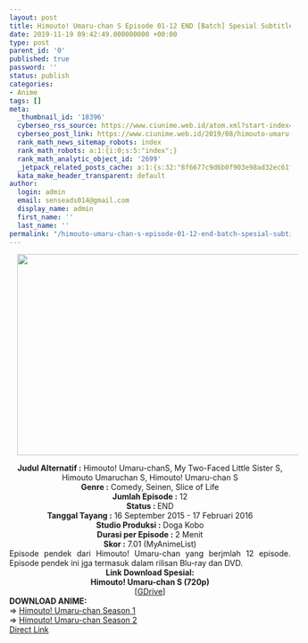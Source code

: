 ```yaml
---
layout: post
title: Himouto! Umaru-chan S Episode 01-12 END [Batch] Spesial Subtitle Indonesia
date: 2019-11-19 09:42:49.000000000 +00:00
type: post
parent_id: '0'
published: true
password: ''
status: publish
categories:
- Anime
tags: []
meta:
  _thumbnail_id: '18396'
  cyberseo_rss_source: https://www.ciunime.web.id/atom.xml?start-index=1801&max-results=150
  cyberseo_post_link: https://www.ciunime.web.id/2019/08/himouto-umaru-chan-s-episode-01-12-end.html
  rank_math_news_sitemap_robots: index
  rank_math_robots: a:1:{i:0;s:5:"index";}
  rank_math_analytic_object_id: '2699'
  _jetpack_related_posts_cache: a:1:{s:32:"8f6677c9d6b0f903e98ad32ec61f8deb";a:2:{s:7:"expires";i:1644078954;s:7:"payload";a:0:{}}}
  kata_make_header_transparent: default
author:
  login: admin
  email: senseads014@gmail.com
  display_name: admin
  first_name: ''
  last_name: ''
permalink: "/himouto-umaru-chan-s-episode-01-12-end-batch-spesial-subtitle-indonesia/"
---
```

<div class="separator" style="clear: both; text-align: center;"><a href="https://1.bp.blogspot.com/-XMkY-Q0oglI/XVRwsYZTdBI/AAAAAAAAdNM/Ql6rKJz62NAX96yLezEPnXAvBFps1uCBwCLcBGAs/s1600/Himouto%2521%2BUmaru-chan%2BS%2BSpesial.jpg" imageanchor="1" style="margin-left: 1em; margin-right: 1em;"><img border="0" data-original-height="720" data-original-width="1280" height="360" src="{{ site.baseurl }}/assets/2019/11/Himouto%2521%2BUmaru-chan%2BS%2BSpesial.jpg" width="640" /></a></div>
<p>
<div style="text-align: center;"><b>Judul</b><b><b>&nbsp;Alternatif</b>&nbsp;:</b> Himouto! Umaru-chanS, My Two-Faced Little Sister S, Himouto Umaruchan S, Himouto! Umaru-chan S</div>
<div style="text-align: center;"><b>Genre :</b> Comedy, Seinen, Slice of Life</div>
<div style="text-align: center;"><b>Jumlah Episode :</b>&nbsp;12<br /><b>Status :&nbsp;</b>END<br /><b>Tanggal Tayang :</b> 16 September 2015 - 17 Februari 2016<br /><b>Studio Produksi :</b> Doga Kobo<br /><b>Durasi per Episode :</b>&nbsp;2 Menit</div>
<div style="text-align: center;"><b>Skor :</b> 7.01 (MyAnimeList)</div>
<div style="text-align: center;"></div>
<div style="text-align: justify;">Episode pendek dari Himouto! Umaru-chan yang berjmlah 12 episode. Episode pendek ini jga termasuk dalam rilisan Blu-ray dan DVD.</div>
<div style="text-align: justify;"></div>
<div style="text-align: justify;"></div>
<div style="text-align: center;">
<div style="text-align: center;"><b>Link Download Spesial:</b></div>
<div style="text-align: center;"><b>Himouto! Umaru-chan S (720p)</b></div>
<div style="text-align: center;">
<div style="text-align: center;">
<div style="text-align: center;">
<div style="text-align: center;">[<a href="https://drive.google.com/file/d/1CfyeLUS81v7lJ-D_DzhRC8VEaDXpW8d3/view" target="_blank" rel="noopener">GDrive</a>]
<div style="text-align: left;"></div>
<div style="text-align: left;"></div>
<div style="text-align: left;"><b>DOWNLOAD ANIME:</b></div>
<div style="text-align: left;"></div>
<div style="text-align: left;">=&gt;&nbsp;<a href="https://www.ciunime.web.id/2018/10/himouto-umaru-chan-episode-01-12-end-2.html" target="_blank" rel="noopener">Himouto! Umaru-chan Season 1</a></div>
<div style="text-align: left;">=&gt;&nbsp;<a href="https://www.ciunime.web.id/2018/10/himouto-umaru-chan-r-episode-01-12-end.html" target="_blank" rel="noopener">Himouto! Umaru-chan Season 2</a></div>
<div style="text-align: left;"></div>
</div>
</div>
</div>
</div>
</div>
<link rel="stylesheet" href="https://cdnjs.cloudflare.com/ajax/libs/font-awesome/4.7.0/css/font-awesome.min.css" />
<div class="divbtn"> <a href="https://handymansurrender.com/fihup8buzv?key=94550f7ce39444073321dde3b8782f97" class="btn"><i class="fa fa-download"></i> Direct Link</a> </div>
